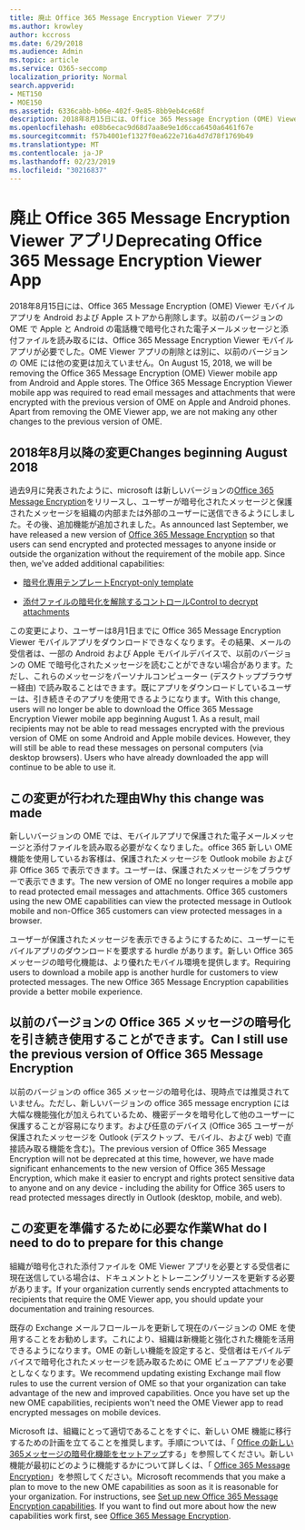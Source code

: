 ```yaml
---
title: 廃止 Office 365 Message Encryption Viewer アプリ
ms.author: krowley
author: kccross
ms.date: 6/29/2018
ms.audience: Admin
ms.topic: article
ms.service: O365-seccomp
localization_priority: Normal
search.appverid:
- MET150
- MOE150
ms.assetid: 6336cabb-b06e-402f-9e85-8bb9eb4ce68f
description: 2018年8月15日には、Office 365 Message Encryption (OME) Viewer モバイルアプリを Android および Apple ストアから削除します。以前のバージョンの OME で Apple と Android の電話機で暗号化された電子メールメッセージと添付ファイルを読み取るには、Office 365 Message Encryption Viewer モバイルアプリが必要でした。OME Viewer アプリの削除とは別に、以前のバージョンの OME には他の変更は加えていません。
ms.openlocfilehash: e08b6ecac9d68d7aa8e9e1d6cca6450a6461f67e
ms.sourcegitcommit: f57b4001ef1327f0ea622e716a4d7d78f1769b49
ms.translationtype: MT
ms.contentlocale: ja-JP
ms.lasthandoff: 02/23/2019
ms.locfileid: "30216837"
---
```

# <a name="deprecating-office-365-message-encryption-viewer-app"></a><span data-ttu-id="9b1bd-105">廃止 Office 365 Message Encryption Viewer アプリ</span><span class="sxs-lookup"><span data-stu-id="9b1bd-105">Deprecating Office 365 Message Encryption Viewer App</span></span>

<span data-ttu-id="9b1bd-p102">2018年8月15日には、Office 365 Message Encryption (OME) Viewer モバイルアプリを Android および Apple ストアから削除します。以前のバージョンの OME で Apple と Android の電話機で暗号化された電子メールメッセージと添付ファイルを読み取るには、Office 365 Message Encryption Viewer モバイルアプリが必要でした。OME Viewer アプリの削除とは別に、以前のバージョンの OME には他の変更は加えていません。</span><span class="sxs-lookup"><span data-stu-id="9b1bd-p102">On August 15, 2018, we will be removing the Office 365 Message Encryption (OME) Viewer mobile app from Android and Apple stores. The Office 365 Message Encryption Viewer mobile app was required to read email messages and attachments that were encrypted with the previous version of OME on Apple and Android phones. Apart from removing the OME Viewer app, we are not making any other changes to the previous version of OME.</span></span>
  
## <a name="changes-beginning-august-2018"></a><span data-ttu-id="9b1bd-109">2018年8月以降の変更</span><span class="sxs-lookup"><span data-stu-id="9b1bd-109">Changes beginning August 2018</span></span>

<span data-ttu-id="9b1bd-p103">過去9月に発表されたように、microsoft は新しいバージョンの[Office 365 Message Encryption](https://aka.ms/ome2017)をリリースし、ユーザーが暗号化されたメッセージと保護されたメッセージを組織の内部または外部のユーザーに送信できるようにしました。その後、追加機能が追加されました。</span><span class="sxs-lookup"><span data-stu-id="9b1bd-p103">As announced last September, we have released a new version of [Office 365 Message Encryption](https://aka.ms/ome2017) so that users can send encrypted and protected messages to anyone inside or outside the organization without the requirement of the mobile app. Since then, we've added additional capabilities:</span></span> 
  
- [<span data-ttu-id="9b1bd-112">暗号化専用テンプレート</span><span class="sxs-lookup"><span data-stu-id="9b1bd-112">Encrypt-only template</span></span>](https://aka.ms/encryptonly)
    
- [<span data-ttu-id="9b1bd-113">添付ファイルの暗号化を解除するコントロール</span><span class="sxs-lookup"><span data-stu-id="9b1bd-113">Control to decrypt attachments</span></span>](https://techcommunity.microsoft.com/t5/Security-Privacy-and-Compliance/Admin-control-for-attachments-now-available-in-Office-365/ba-p/204007)
    
<span data-ttu-id="9b1bd-p104">この変更により、ユーザーは8月1日までに Office 365 Message Encryption Viewer モバイルアプリをダウンロードできなくなります。その結果、メールの受信者は、一部の Android および Apple モバイルデバイスで、以前のバージョンの OME で暗号化されたメッセージを読むことができない場合があります。ただし、これらのメッセージをパーソナルコンピューター (デスクトップブラウザー経由) で読み取ることはできます。既にアプリをダウンロードしているユーザーは、引き続きそのアプリを使用できるようになります。</span><span class="sxs-lookup"><span data-stu-id="9b1bd-p104">With this change, users will no longer be able to download the Office 365 Message Encryption Viewer mobile app beginning August 1. As a result, mail recipients may not be able to read messages encrypted with the previous version of OME on some Android and Apple mobile devices. However, they will still be able to read these messages on personal computers (via desktop browsers). Users who have already downloaded the app will continue to be able to use it.</span></span>
  
## <a name="why-this-change-was-made"></a><span data-ttu-id="9b1bd-118">この変更が行われた理由</span><span class="sxs-lookup"><span data-stu-id="9b1bd-118">Why this change was made</span></span>

<span data-ttu-id="9b1bd-p105">新しいバージョンの OME では、モバイルアプリで保護された電子メールメッセージと添付ファイルを読み取る必要がなくなりました。office 365 新しい OME 機能を使用しているお客様は、保護されたメッセージを Outlook mobile および非 Office 365 で表示できます。ユーザーは、保護されたメッセージをブラウザーで表示できます。</span><span class="sxs-lookup"><span data-stu-id="9b1bd-p105">The new version of OME no longer requires a mobile app to read protected email messages and attachments. Office 365 customers using the new OME capabilities can view the protected message in Outlook mobile and non-Office 365 customers can view protected messages in a browser.</span></span>
  
<span data-ttu-id="9b1bd-p106">ユーザーが保護されたメッセージを表示できるようにするために、ユーザーにモバイルアプリのダウンロードを要求する hurdle があります。新しい Office 365 メッセージの暗号化機能は、より優れたモバイル環境を提供します。</span><span class="sxs-lookup"><span data-stu-id="9b1bd-p106">Requiring users to download a mobile app is another hurdle for customers to view protected messages. The new Office 365 Message Encryption capabilities provide a better mobile experience.</span></span>
  
## <a name="can-i-still-use-the-previous-version-of-office-365-message-encryption"></a><span data-ttu-id="9b1bd-123">以前のバージョンの Office 365 メッセージの暗号化を引き続き使用することができます。</span><span class="sxs-lookup"><span data-stu-id="9b1bd-123">Can I still use the previous version of Office 365 Message Encryption</span></span>

<span data-ttu-id="9b1bd-124">以前のバージョンの office 365 メッセージの暗号化は、現時点では推奨されていません。ただし、新しいバージョンの office 365 message encryption には大幅な機能強化が加えられているため、機密データを暗号化して他のユーザーに保護することが容易になります。および任意のデバイス (Office 365 ユーザーが保護されたメッセージを Outlook (デスクトップ、モバイル、および web) で直接読み取る機能を含む)。</span><span class="sxs-lookup"><span data-stu-id="9b1bd-124">The previous version of Office 365 Message Encryption will not be deprecated at this time, however, we have made significant enhancements to the new version of Office 365 Message Encryption, which make it easier to encrypt and rights protect sensitive data to anyone and on any device - including the ability for Office 365 users to read protected messages directly in Outlook (desktop, mobile, and web).</span></span> 
  
## <a name="what-do-i-need-to-do-to-prepare-for-this-change"></a><span data-ttu-id="9b1bd-125">この変更を準備するために必要な作業</span><span class="sxs-lookup"><span data-stu-id="9b1bd-125">What do I need to do to prepare for this change</span></span>

<span data-ttu-id="9b1bd-126">組織が暗号化された添付ファイルを OME Viewer アプリを必要とする受信者に現在送信している場合は、ドキュメントとトレーニングリソースを更新する必要があります。</span><span class="sxs-lookup"><span data-stu-id="9b1bd-126">If your organization currently sends encrypted attachments to recipients that require the OME Viewer app, you should update your documentation and training resources.</span></span>
  
<span data-ttu-id="9b1bd-p107">既存の Exchange メールフロールールを更新して現在のバージョンの OME を使用することをお勧めします。これにより、組織は新機能と強化された機能を活用できるようになります。OME の新しい機能を設定すると、受信者はモバイルデバイスで暗号化されたメッセージを読み取るために OME ビューアアプリを必要としなくなります。</span><span class="sxs-lookup"><span data-stu-id="9b1bd-p107">We recommend updating existing Exchange mail flow rules to use the current version of OME so that your organization can take advantage of the new and improved capabilities. Once you have set up the new OME capabilities, recipients won't need the OME Viewer app to read encrypted messages on mobile devices.</span></span>
  
<span data-ttu-id="9b1bd-p108">Microsoft は、組織にとって適切であることをすぐに、新しい OME 機能に移行するための計画を立てることを推奨します。手順については、「 [Office の新しい365メッセージの暗号化機能をセットアップ](set-up-new-message-encryption-capabilities.md)する」を参照してください。新しい機能が最初にどのように機能するかについて詳しくは、「 [Office 365 Message Encryption](ome.md)」を参照してください。</span><span class="sxs-lookup"><span data-stu-id="9b1bd-p108">Microsoft recommends that you make a plan to move to the new OME capabilities as soon as it is reasonable for your organization. For instructions, see [Set up new Office 365 Message Encryption capabilities](set-up-new-message-encryption-capabilities.md). If you want to find out more about how the new capabilities work first, see [Office 365 Message Encryption](ome.md).</span></span>
  

